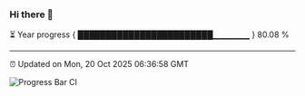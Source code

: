 ### Hi there 👋

⏳ Year progress { ████████████████████████▁▁▁▁▁▁ } 80.08 %

---

⏰ Updated on Mon, 20 Oct 2025 06:36:58 GMT

![Progress Bar CI](https://github.com/ZhaoGui/ZhaoGui/workflows/Progress%20Bar%20CI/badge.svg)
